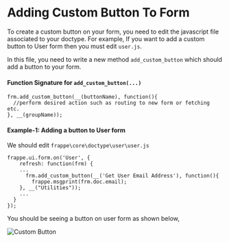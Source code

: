 # Adding Custom Button To Form

To create a custom button on your form, you need to edit the javascript file associated to your doctype. For example, If you want to add a custom button to User form then you must edit `user.js`.

In this file, you need to write a new method `add_custom_button` which should add a button to your form.

#### Function Signature for `add_custom_button(...)`
    frm.add_custom_button(__(buttonName), function(){
      //perform desired action such as routing to new form or fetching etc.
    }, __(groupName));

#### Example-1: Adding a button to User form
We should edit `frappe\core\doctype\user\user.js`

    frappe.ui.form.on('User', {
    	refresh: function(frm) {
        ...
          frm.add_custom_button(__('Get User Email Address'), function(){
            frappe.msgprint(frm.doc.email);
        }, __("Utilities"));
        ...
      }
    });

You should be seeing a button on user form as shown below,

<img class="screenshot" alt="Custom Button" src="/docs/assets/img/app-development/add_custom_button.png">


<!-- markdown -->
